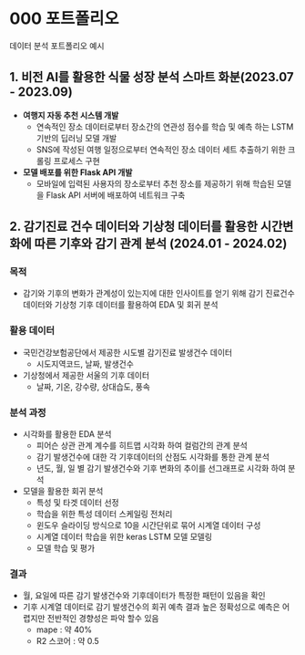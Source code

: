# 000 포트폴리오
데이터 분석 포트폴리오 예시

## 1. 비전 AI를 활용한 식물 성장 분석 스마트 화분(2023.07 - 2023.09)
- **여행지 자동 추천 시스템 개발**
  * 연속적인 장소 데이터로부터 장소간의 연관성 점수를 학습 및 예측 하는 LSTM 기반의 딥러닝 모델 개발
  * SNS에 작성된 여행 일정으로부터 연속적인 장소 데이터 세트 추출하기 위한 크롤링 프로세스 구현
- **모델 배포를 위한 Flask API 개발**
  *  모바일에 입력된 사용자의 장소로부터 추천 장소를 제공하기 위해 학습된 모델을 Flask API 서버에 배포하여 네트워크 구축


## 2. 감기진료 건수 데이터와 기상청 데이터를 활용한 시간변화에 따른 기후와 감기 관계 분석 (2024.01 - 2024.02)
### 목적
- 감기와 기후의 변화가 관계성이 있는지에 대한 인사이트를 얻기 위해 감기 진료건수 데이터와 기상청 기후 데이터를 활용하여 EDA 및 회귀 분석
### 활용 데이터
- 국민건강보험공단에서 제공한 시도별 감기진료 발생건수 데이터
  * 시도지역코드, 날짜, 발생건수
- 기상청에서 제공한 서울의 기후 데이터
  * 날짜, 기온, 강수량, 상대습도, 풍속
### 분석 과정
- 시각화를 활용한 EDA 분석
  * 피어슨 상관 관계 계수를 히트맵 시각화 하여 컬럼간의 관계 분석
  * 감기 발생건수에 대한 각 기후데이터의 산점도 시각화를 통한 관계 분석
  * 년도, 월, 일 별 감기 발생건수와 기후 변화의 추이를 선그래프로 시각화 하여 분석 
- 모델을 활용한 회귀 분석
  * 특성 및 타겟 데이터 선정
  * 학습을 위한 특성 데이터 스케일링 전처리
  * 윈도우 슬라이딩 방식으로 10을 시간단위로 묶어 시계열 데이터 구성
  * 시계열 데이터 학습을 위한 keras LSTM 모델 모델링
  * 모델 학습 및 평가
### 결과
- 월, 요일에 따른 감기 발생건수와 기후데이터가 특정한 패턴이 있음을 확인
- 기후 시계열 데이터로 감기 발생건수의 회귀 예측 결과 높은 정확성으로 예측은 어렵지만 전반적인 경향성은 파악 할수 있음
  * mape : 약 40%
  * R2 스코어 : 약 0.5
